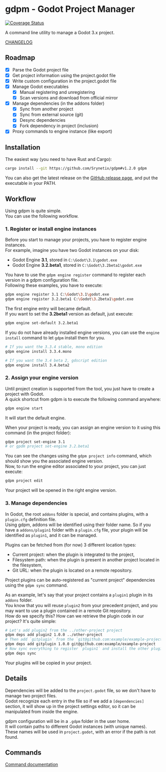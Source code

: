 # gdpm - Godot Project Manager

[![Coverage Status](https://coveralls.io/repos/github/Srynetix/gdpm/badge.svg?branch=main)](https://coveralls.io/github/Srynetix/gdpm?branch=main)

A command line utility to manage a Godot 3.x project.

[CHANGELOG](./CHANGELOG.md)

## Roadmap

- [x] Parse the Godot project file
- [x] Get project information using the project.godot file
- [x] Write custom configuration in the project.godot file
- [x] Manage Godot executables
  - [x] Manual registering and unregistering
  - [x] Scan versions and download from official mirror 
- [x] Manage dependencies (in the addons folder)
  - [x] Sync from another project
  - [x] Sync from external source (git)
  - [x] Desync dependencies
  - [x] Fork dependency in project (inclusion)
- [x] Proxy commands to engine instance (like export)

## Installation

The easiest way (you need to have Rust and Cargo):

```bash
cargo install --git https://github.com/Srynetix/gdpm#v1.2.0 gdpm
```

You can also get the latest release on the [GitHub release page](https://github.com/Srynetix/gdpm/releases), and put the executable in your PATH. 

## Workflow

Using gdpm is quite simple.  
You can use the following workflow.

### 1. Register or install engine instances

Before you start to manage your projects, you have to register engine instances.  
For example, imagine you have two Godot instances on your disk:
- Godot Engine **3.1**, stored in `C:\Godot\3.1\godot.exe`
- Godot Engine **3.2.beta1**, stored in `C:\Godot\3.2beta1\godot.exe`

You have to use the `gdpm engine register` command to register each version in a gdpm configuration file.  
Following these examples, you have to execute:

```bash
gdpm engine register 3.1 C:\Godot\3.1\godot.exe
gdpm engine register 3.2.beta1 C:\Godot\3.2beta1\godot.exe
```

The first engine entry will became default.  
If you want to set the **3.2beta1** version as default, just execute:

```bash
gdpm engine set-default 3.2.beta1
```

If you do not have already installed engine versions, you can use the `engine install` command to let `gdpm` install them for you.

```bash
# If you want the 3.3.4 stable, mono edition
gdpm engine install 3.3.4.mono

# If you want the 3.4 beta 2, gdscript edition
gdpm engine install 3.4.beta2
```

### 2. Assign your engine version

Until project creation is supported from the tool, you just have to create a project with Godot.  
A quick shortcut from gdpm is to execute the following command anywhere:

```bash
gdpm engine start
```

It will start the default engine.

When your project is ready, you can assign an engine version to it using this command (in the project folder):

```bash
gdpm project set-engine 3.1
# or gpdm project set-engine 3.2.beta1
```

You can see the changes using the `gdpm project info` command, which should show you the associated engine version.  
Now, to run the engine editor associated to your project, you can just execute:

```bash
gdpm project edit
```

Your project will be opened in the right engine version.

### 3. Manage dependencies

In Godot, the root `addons` folder is special, and contains plugins, with a `plugin.cfg` definition file.  
Using gdpm, addons will be identified using their folder name. So if you have a `addons/plugin1` folder with a `plugin.cfg` file,
your plugin will be identified as `plugin1`, and it can be managed.

Plugins can be fetched from (for now) 3 different location types:
- Current project: when the plugin is integrated to the project,
- Filesystem path: when the plugin is present in another project located in the filesystem,
- Git URL: when the plugin is located on a remote repository.

Project plugins can be auto-registered as "current project" dependencies using the `gdpm sync` command.

As an example, let's say that your project contains a `plugin1` plugin in its `addons` folder.  
You know that you will reuse `plugin2` from your precedent project, and you may want to use a plugin contained in a remote Git repository.  
How do we specify this? How can we retrieve the plugin code in our project? It's quite simple:

```bash
# Let's add plugin2 from the ../other-project project
gdpm deps add plugin2 1.0.0 ../other-project
# Then add `gitplugin` from the `git@github.com:example/example-project` project
gdpm deps add gitplugin 1.0.0 git@github.com:example/example-project
# Now sync everything to register `plugin1` and install the other plugins
gdpm deps sync
```

Your plugins will be copied in your project.

## Details

Dependencies will be added to the `project.godot` file, so we don't have to manage two project files.  
Godot recognize each entry in the file so if we add a `[dependencies]` section, it will show up in the project settings editor, so it can be manipulated from inside the engine.

gdpm configuration will be in a `.gdpm` folder in the user home.  
It will contain paths to different Godot instances (with unique names).  
These names will be used in `project.godot`, with an error if the path is not found.

## Commands

[Command documentation](./COMMANDS.md)

